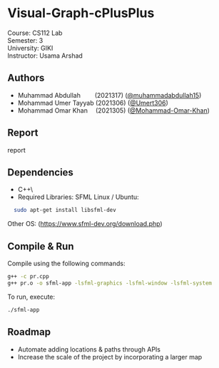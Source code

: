 # Visual-Graph-cPlusPlus

Course:     CS112 Lab\
Semester:   3\
University: GIKI\
Instructor: Usama Arshad


## Authors

- Muhammad Abdullah&emsp; &emsp;(2021317) ([@muhammadabdullah15](https://github.com/muhammadabdullah15/))
- Mohammad Umer Tayyab (2021306) ([@Umert306](https://github.com/Umert306))
- Mohammad Omar Khan&emsp; (2021305) ([@Mohammad-Omar-Khan](https://github.com/Mohammad-Omar-Khan))


## Report

report


## Dependencies

- C++\
- Required Libraries: SFML
Linux / Ubuntu:
```bash
  sudo apt-get install libsfml-dev
```
Other OS:
(https://www.sfml-dev.org/download.php)

    
## Compile & Run

Compile using the following commands:

```bash
g++ -c pr.cpp
g++ pr.o -o sfml-app -lsfml-graphics -lsfml-window -lsfml-system
```

To run, execute:

```bash
./sfml-app

```

## Roadmap

- Automate adding locations & paths through APIs
- Increase the scale of the project by incorporating a larger map
